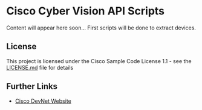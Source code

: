 # Cisco Cyber Vision API Scripts

Content will appear here soon...
First scripts will be done to extract devices.


## License

This project is licensed under the Cisco Sample Code License 1.1 - see the [LICENSE.md](LICENSE.md) file for details

## Further Links

* [Cisco DevNet Website](https://developer.cisco.com)
